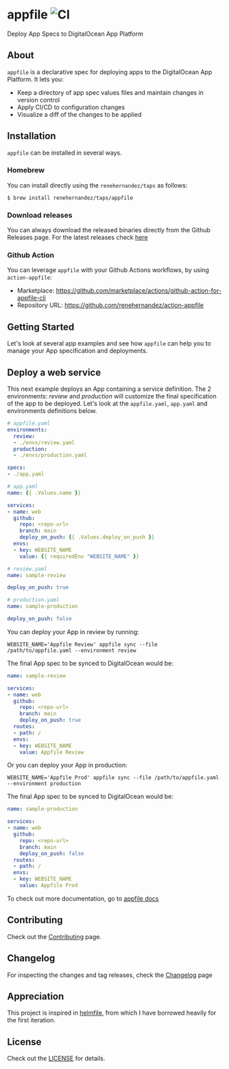 # appfile ![CI](https://github.com/renehernandez/appfile/workflows/CI/badge.svg)

Deploy App Specs to DigitalOcean App Platform

## About

`appfile` is a declarative spec for deploying apps to the DigitalOcean App Platform. It lets you:

* Keep a directory of app spec values files and maintain changes in version control
* Apply CI/CD to configuration changes
* Visualize a diff of the changes to be applied

## Installation

`appfile` can be installed in several ways.

### Homebrew

You can install directly using the `renehernandez/taps` as follows:

```shell
$ brew install renehernandez/taps/appfile
```

### Download releases

You can always download the released binaries directly from the Github Releases page. For the latest releases check [here](https://github.com/renehernandez/appfile/releases)

### Github Action

You can leverage `appfile` with your Github Actions workflows, by using `action-appfile`:

* Marketplace: https://github.com/marketplace/actions/github-action-for-appfile-cli
* Repository URL: https://github.com/renehernandez/action-appfile

## Getting Started

Let's look at several app examples and see how `appfile` can help you to manage your App specification and deployments.

## Deploy a web service

This next example deploys an App containing a service definition. The 2 environments: *review* and *production* will customize the final specification of the app to be deployed. Let's look at the `appfile.yaml`, `app.yaml` and environments definitions below.

```yaml
# appfile.yaml
environments:
  review:
  - ./envs/review.yaml
  production:
  - ./envs/production.yaml

specs:
- ./app.yaml
```

```yaml
# app.yaml
name: {{ .Values.name }}

services:
- name: web
  github:
    repo: <repo-url>
    branch: main
    deploy_on_push: {{ .Values.deploy_on_push }}
  envs:
  - key: WEBSITE_NAME
    value: {{ requiredEnv "WEBSITE_NAME" }}
```

```yaml
# review.yaml
name: sample-review

deploy_on_push: true
```

```yaml
# production.yaml
name: sample-production

deploy_on_push: false
```

You can deploy your App in review by running:

```console
WEBSITE_NAME='Appfile Review' appfile sync --file /path/to/appfile.yaml --environment review
```

The final App spec to be synced to DigitalOcean would be:

```yaml
name: sample-review

services:
- name: web
  github:
    repo: <repo-url>
    branch: main
    deploy_on_push: true
  routes:
  - path: /
  envs:
  - key: WEBSITE_NAME
    value: Appfile Review
```

Or you can deploy your App in production:

```console
WEBSITE_NAME='Appfile Prod' appfile sync --file /path/to/appfile.yaml --environment production
```

The final App spec to be synced to DigitalOcean would be:

```yaml
name: sample-production

services:
- name: web
  github:
    repo: <repo-url>
    branch: main
    deploy_on_push: false
  routes:
  - path: /
  envs:
  - key: WEBSITE_NAME
    value: Appfile Prod
```

To check out more documentation, go to [appfile docs](https://renehernandez.github.io/appfile/latest)

## Contributing

Check out the [Contributing](docs/CONTRIBUTING.md) page.

## Changelog

For inspecting the changes and tag releases, check the [Changelog](CHANGELOG.md) page

## Appreciation

This project is inspired in [helmfile](https://github.com/roboll/helmfile), from which I have borrowed heavily for the first iteration.

## License

Check out the [LICENSE](LICENSE) for details.
